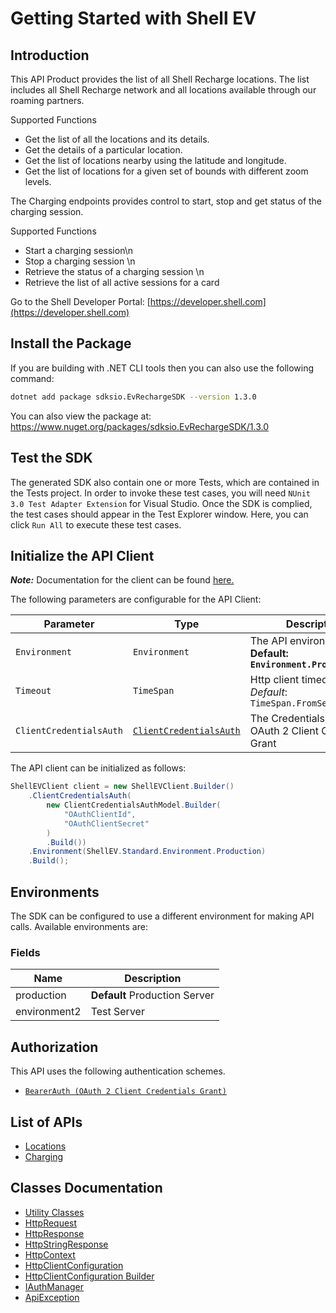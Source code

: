
# Getting Started with Shell EV

## Introduction

This API Product provides the list of all Shell Recharge locations. The list includes all Shell Recharge network and all locations available through our roaming partners.

Supported Functions

* Get the list of all the locations and its details.
* Get the details of a particular location.
* Get the list of locations nearby using the latitude and longitude.
* Get the list of locations for a given set of bounds with different zoom levels.

The Charging endpoints provides control to start, stop and get status of the charging session.

Supported Functions

* Start a charging session\n
* Stop a charging session \n
* Retrieve the status of a charging session \n
* Retrieve the list of all active sessions for a card

Go to the Shell Developer Portal: [https://developer.shell.com](https://developer.shell.com)

## Install the Package

If you are building with .NET CLI tools then you can also use the following command:

```bash
dotnet add package sdksio.EvRechargeSDK --version 1.3.0
```

You can also view the package at:
https://www.nuget.org/packages/sdksio.EvRechargeSDK/1.3.0

## Test the SDK

The generated SDK also contain one or more Tests, which are contained in the Tests project. In order to invoke these test cases, you will need `NUnit 3.0 Test Adapter Extension` for Visual Studio. Once the SDK is complied, the test cases should appear in the Test Explorer window. Here, you can click `Run All` to execute these test cases.

## Initialize the API Client

**_Note:_** Documentation for the client can be found [here.](https://www.github.com/sdks-io/ev-recharge-dotnet-sdk/tree/1.3.0/doc/client.md)

The following parameters are configurable for the API Client:

| Parameter | Type | Description |
|  --- | --- | --- |
| `Environment` | `Environment` | The API environment. <br> **Default: `Environment.Production`** |
| `Timeout` | `TimeSpan` | Http client timeout.<br>*Default*: `TimeSpan.FromSeconds(100)` |
| `ClientCredentialsAuth` | [`ClientCredentialsAuth`](https://www.github.com/sdks-io/ev-recharge-dotnet-sdk/tree/1.3.0/doc/auth/oauth-2-client-credentials-grant.md) | The Credentials Setter for OAuth 2 Client Credentials Grant |

The API client can be initialized as follows:

```csharp
ShellEVClient client = new ShellEVClient.Builder()
    .ClientCredentialsAuth(
        new ClientCredentialsAuthModel.Builder(
            "OAuthClientId",
            "OAuthClientSecret"
        )
        .Build())
    .Environment(ShellEV.Standard.Environment.Production)
    .Build();
```

## Environments

The SDK can be configured to use a different environment for making API calls. Available environments are:

### Fields

| Name | Description |
|  --- | --- |
| production | **Default** Production Server |
| environment2 | Test Server |

## Authorization

This API uses the following authentication schemes.

* [`BearerAuth (OAuth 2 Client Credentials Grant)`](https://www.github.com/sdks-io/ev-recharge-dotnet-sdk/tree/1.3.0/doc/auth/oauth-2-client-credentials-grant.md)

## List of APIs

* [Locations](https://www.github.com/sdks-io/ev-recharge-dotnet-sdk/tree/1.3.0/doc/controllers/locations.md)
* [Charging](https://www.github.com/sdks-io/ev-recharge-dotnet-sdk/tree/1.3.0/doc/controllers/charging.md)

## Classes Documentation

* [Utility Classes](https://www.github.com/sdks-io/ev-recharge-dotnet-sdk/tree/1.3.0/doc/utility-classes.md)
* [HttpRequest](https://www.github.com/sdks-io/ev-recharge-dotnet-sdk/tree/1.3.0/doc/http-request.md)
* [HttpResponse](https://www.github.com/sdks-io/ev-recharge-dotnet-sdk/tree/1.3.0/doc/http-response.md)
* [HttpStringResponse](https://www.github.com/sdks-io/ev-recharge-dotnet-sdk/tree/1.3.0/doc/http-string-response.md)
* [HttpContext](https://www.github.com/sdks-io/ev-recharge-dotnet-sdk/tree/1.3.0/doc/http-context.md)
* [HttpClientConfiguration](https://www.github.com/sdks-io/ev-recharge-dotnet-sdk/tree/1.3.0/doc/http-client-configuration.md)
* [HttpClientConfiguration Builder](https://www.github.com/sdks-io/ev-recharge-dotnet-sdk/tree/1.3.0/doc/http-client-configuration-builder.md)
* [IAuthManager](https://www.github.com/sdks-io/ev-recharge-dotnet-sdk/tree/1.3.0/doc/i-auth-manager.md)
* [ApiException](https://www.github.com/sdks-io/ev-recharge-dotnet-sdk/tree/1.3.0/doc/api-exception.md)


